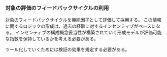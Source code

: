 ### 対象の評価のフィードバックサイクルの利用

対象のフィードバックサイクルを機能因子として評価して採用する。
この情報に関するロジックの形成は、過去の経験に対するインセンティブがベースになる。
インセンティブの構成概念妥当性が構築されていく形成モデルが評価可能な指数を保持しているかを考える必要がある。

ツール化していくためには検証の効果を規定する必要がある。

